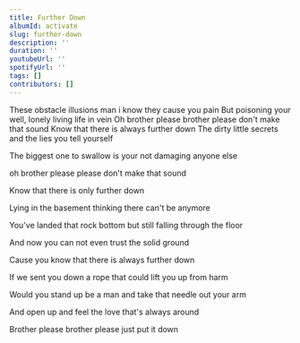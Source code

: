 ```yaml
---
title: Further Down
albumId: activate
slug: further-down
description: ''
duration: ''
youtubeUrl: ''
spotifyUrl: ''
tags: []
contributors: []
---
```


These obstacle illusions man i know they cause you pain
But poisoning your well, lonely living life in vein
Oh brother please brother please don't make that sound
Know that there is always further down
The dirty little secrets and the lies you tell yourself

The biggest one to swallow is your not damaging anyone else

oh brother please please don't make that sound

Know that there is only further down



Lying in the basement thinking there can't be anymore

You've landed that rock bottom but still falling through the floor

And now you can not even trust the solid ground

Cause you know that there is always further down



If we sent you down a rope that could lift you up from harm

Would you stand up be a man and take that needle out your arm

And open up and feel the love that's always around

Brother please brother please just put it down
